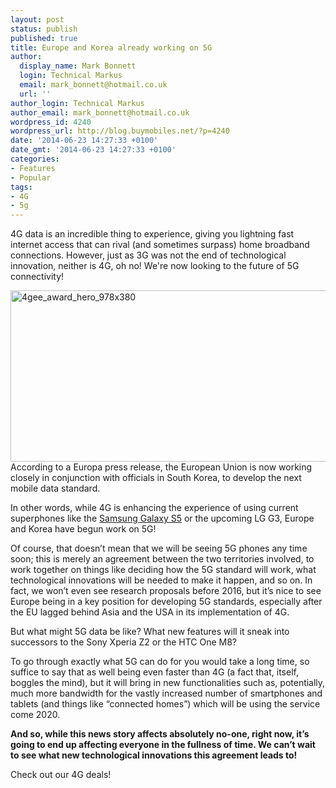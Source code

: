 ```yaml
---
layout: post
status: publish
published: true
title: Europe and Korea already working on 5G
author:
  display_name: Mark Bonnett
  login: Technical Markus
  email: mark_bonnett@hotmail.co.uk
  url: ''
author_login: Technical Markus
author_email: mark_bonnett@hotmail.co.uk
wordpress_id: 4240
wordpress_url: http://blog.buymobiles.net/?p=4240
date: '2014-06-23 14:27:33 +0100'
date_gmt: '2014-06-23 14:27:33 +0100'
categories:
- Features
- Popular
tags:
- 4G
- 5g
---
```

<p><span class="postStandFirst">4G data is an incredible thing to experience, giving you lightning fast internet access that can rival (and sometimes surpass) home broadband connections. However, just as 3G was not the end of technological innovation, neither is 4G, oh no! We're now looking to the future of 5G connectivity!<br />
</span></p>
<p><img class="aligncenter  wp-image-4248" alt="4gee_award_hero_978x380" src="https://a1comms-blog-buymobiles.storage.googleapis.com/2014/06/4gee_award_hero_978x380.jpg" width="704" height="274" /><br />
According to a Europa press release, the European Union is now working closely in conjunction with officials in South Korea, to develop the next mobile data standard.</p>
<p>In other words, while 4G is enhancing the experience of using current superphones like the <a href="http://www.buymobiles.net/mobile-phones/samsung/samsung-galaxy-s5">Samsung Galaxy S5</a> or the upcoming LG G3, Europe and Korea have begun work on 5G!</p>
<p>Of course, that doesn&rsquo;t mean that we will be seeing 5G phones any time soon; this is merely an agreement between the two territories involved, to work together on things like deciding how the 5G standard will work, what technological innovations will be needed to make it happen, and so on. In fact, we won&rsquo;t even see research proposals before 2016, but it&rsquo;s nice to see Europe being in a key position for developing 5G standards, especially after the EU lagged behind Asia and the USA in its implementation of 4G.</p>
<p>But what might 5G data be like? What new features will it sneak into successors to the Sony Xperia Z2 or the HTC One M8?</p>
<p>To go through exactly what 5G can do for you would take a long time, so suffice to say that as well being even faster than 4G (a fact that, itself, boggles the mind), but it will bring in new functionalities such as, potentially, much more bandwidth for the vastly increased number of smartphones and tablets (and things like &ldquo;connected homes&rdquo;) which will be using the service come 2020.</p>
<p><strong>And so, while this news story affects absolutely no-one, right now, it&rsquo;s going to end up affecting everyone in the fullness of time. We can&rsquo;t wait to see what new technological innovations this agreement leads to!</strong></p>
<p><img alt="" src="https://www.buymobiles.net/images/bmp_rightarrow.gif" />Check out our 4G deals!</p>
